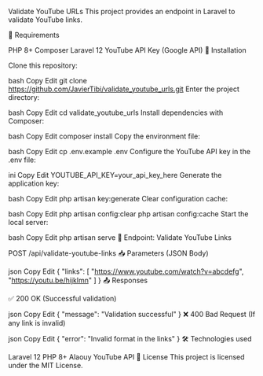 Validate YouTube URLs
This project provides an endpoint in Laravel to validate YouTube links.

📌 Requirements

PHP 8+
Composer
Laravel 12
YouTube API Key (Google API)
🚀 Installation

Clone this repository:

bash
Copy
Edit
git clone https://github.com/JavierTibi/validate_youtube_urls.git
Enter the project directory:

bash
Copy
Edit
cd validate_youtube_urls
Install dependencies with Composer:

bash
Copy
Edit
composer install
Copy the environment file:

bash
Copy
Edit
cp .env.example .env
Configure the YouTube API key in the .env file:

ini
Copy
Edit
YOUTUBE_API_KEY=your_api_key_here
Generate the application key:

bash
Copy
Edit
php artisan key:generate
Clear configuration cache:

bash
Copy
Edit
php artisan config:clear
php artisan config:cache
Start the local server:

bash
Copy
Edit
php artisan serve
📡 Endpoint: Validate YouTube Links

POST /api/validate-youtube-links
📥 Parameters (JSON Body)

json
Copy
Edit
{
  "links": [
    "https://www.youtube.com/watch?v=abcdefg",
    "https://youtu.be/hijklmn"
  ]
}
📤 Responses

✅ 200 OK (Successful validation)

json
Copy
Edit
{
  "message": "Validation successful"
}
❌ 400 Bad Request (If any link is invalid)

json
Copy
Edit
{
  "error": "Invalid format in the links"
}
🛠 Technologies used

Laravel 12
PHP 8+
Alaouy YouTube API
📄 License This project is licensed under the MIT License.
